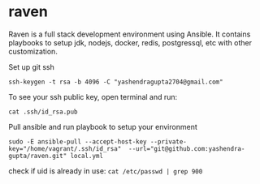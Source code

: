 # raven
Raven is a full stack development environment using Ansible. It contains playbooks to setup jdk, nodejs, docker, redis, postgressql, etc with other customization. 

Set up git ssh

```shell
ssh-keygen -t rsa -b 4096 -C "yashendragupta2704@gmail.com"
```

To see your ssh public key, open terminal and run:
```shell
cat .ssh/id_rsa.pub
```

Pull ansible and run playbook to setup your environment
```shell
sudo -E ansible-pull --accept-host-key --private-key="/home/vagrant/.ssh/id_rsa"  --url="git@github.com:yashendra-gupta/raven.git" local.yml
```


check if uid is already in use: `cat /etc/passwd | grep 900`